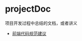 # projectDoc
项目开发过程中总结的文档，或者讲义

+ [前端代码规范建议](https://github.com/yellowSTA/projectDoc/blob/master/%E4%BA%91%E7%BD%91%E5%9F%BA%E4%B8%9A-%E5%89%8D%E7%AB%AF%E4%BB%A3%E7%A0%81%E8%A7%84%E8%8C%83%E5%BB%BA%E8%AE%AE.md)
